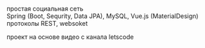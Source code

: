 
простая социальная сеть<br>
Spring (Boot, Sequrity, Data JPA), MySQL, Vue.js (MaterialDesign)<br>
протоколы REST, websoket

проект на основе видео с канала letscode
